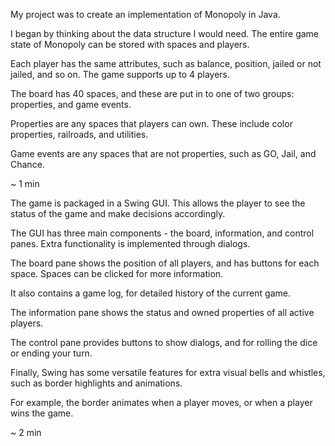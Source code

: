 My project was to create an implementation of Monopoly in Java.

I began by thinking about the data structure I would need. The entire game state of Monopoly can be stored with spaces and players.

Each player has the same attributes, such as balance, position, jailed or not jailed, and so on. The game supports up to 4 players.

The board has 40 spaces, and these are put in to one of two groups: properties, and game events.

Properties are any spaces that players can own. These include color properties, railroads, and utilities.

Game events are any spaces that are not properties, such as GO, Jail, and Chance.

~ 1 min

The game is packaged in a Swing GUI. This allows the player to see the status of the game and make decisions accordingly.

The GUI has three main components - the board, information, and control panes. Extra functionality is implemented through dialogs.

The board pane shows the position of all players, and has buttons for each space. Spaces can be clicked for more information.

It also contains a game log, for detailed history of the current game.

The information pane shows the status and owned properties of all active players.

The control pane provides buttons to show dialogs, and for rolling the dice or ending your turn.

Finally, Swing has some versatile features for extra visual bells and whistles, such as border highlights and animations.

For example, the border animates when a player moves, or when a player wins the game.

~ 2 min

